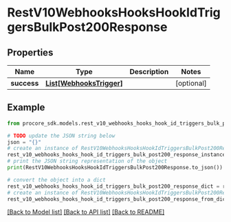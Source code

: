 # RestV10WebhooksHooksHookIdTriggersBulkPost200Response


## Properties

Name | Type | Description | Notes
------------ | ------------- | ------------- | -------------
**success** | [**List[WebhooksTrigger]**](WebhooksTrigger.md) |  | [optional] 

## Example

```python
from procore_sdk.models.rest_v10_webhooks_hooks_hook_id_triggers_bulk_post200_response import RestV10WebhooksHooksHookIdTriggersBulkPost200Response

# TODO update the JSON string below
json = "{}"
# create an instance of RestV10WebhooksHooksHookIdTriggersBulkPost200Response from a JSON string
rest_v10_webhooks_hooks_hook_id_triggers_bulk_post200_response_instance = RestV10WebhooksHooksHookIdTriggersBulkPost200Response.from_json(json)
# print the JSON string representation of the object
print(RestV10WebhooksHooksHookIdTriggersBulkPost200Response.to_json())

# convert the object into a dict
rest_v10_webhooks_hooks_hook_id_triggers_bulk_post200_response_dict = rest_v10_webhooks_hooks_hook_id_triggers_bulk_post200_response_instance.to_dict()
# create an instance of RestV10WebhooksHooksHookIdTriggersBulkPost200Response from a dict
rest_v10_webhooks_hooks_hook_id_triggers_bulk_post200_response_from_dict = RestV10WebhooksHooksHookIdTriggersBulkPost200Response.from_dict(rest_v10_webhooks_hooks_hook_id_triggers_bulk_post200_response_dict)
```
[[Back to Model list]](../README.md#documentation-for-models) [[Back to API list]](../README.md#documentation-for-api-endpoints) [[Back to README]](../README.md)


